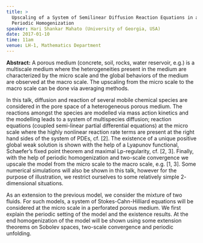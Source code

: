 ```yaml
---
title: >
  Upscaling of a System of Semilinear Diffusion Reaction Equations in a Heterogeneous Medium: MultiScale Modeling and
  Periodic Homogenization
speaker: Hari Shankar Mahato (University of Georgia, USA)
date: 2017-01-10
time: 11am
venue: LH-1, Mathematics Department
---
```


**Abstract:**
A porous medium (concrete, soil, rocks, water reservoir, e.g.)
is a multiscale medium
where the heterogeneities present in the medium are characterized by the
micro scale and the
global behaviors of the medium are observed at the macro scale. The
upscaling from the micro
scale to the macro scale can be done via averaging methods.

In this talk, diffusion and reaction of several mobile chemical species
are considered in
the pore space of a heterogeneous porous medium. The reactions amongst the
species are
modelled via mass action kinetics and the modelling leads to a system of
multispecies diffusion;
reaction equations (coupled semi-linear partial differential
equations) at the micro scale where
the highly nonlinear reaction rate terms are present at the right hand
sides of the system of PDEs,
cf. [2]. The existence of a unique positive global weak solution is shown
with the help of a
Lyapunov functional, Schaefer’s fixed point theorem and maximal
Lp-regularity, cf. [2, 3]. Finally,
with the help of periodic homogenization and two-scale convergence
we upscale the model from
the micro scale to the macro scale, e.g. [1, 3]. Some numerical
simulations will also be shown in
this talk, however for the purpose of illustration, we restrict ourselves
to some relatively simple
2- dimensional situations.

As an extension to the previous model, we consider the mixture of two
fluids. For such
models, a system of Stokes-Cahn-Hilliard equations will be
considered at the micro scale in a
perforated porous medium. We first explain the periodic setting of the
model and the existence
results. At the end homogenization of the model will be shown using some
extension theorems
on Sobolev spaces, two-scale convergence and periodic unfolding.
